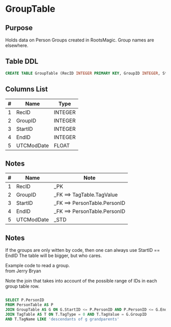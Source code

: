 # GroupTable

## Purpose

Holds data on Person Groups created in RootsMagic. Group names are elsewhere.

## Table DDL

``` SQL
CREATE TABLE GroupTable (RecID INTEGER PRIMARY KEY, GroupID INTEGER, StartID INTEGER, EndID INTEGER, UTCModDate FLOAT );
```

## Columns List

| #   | Name       | Type    |
| --- | ---------- | ------- |
| 1   | RecID      | INTEGER |
| 2   | GroupID    | INTEGER |
| 3   | StartID    | INTEGER |
| 4   | EndID      | INTEGER |
| 5   | UTCModDate | FLOAT   |

## Notes

| #   | Name       | Note                         |
| --- | ---------- | ---------------------------- |
| 1   | RecID      | _PK                          |
| 2   | GroupID    | _FK ==> TagTable.TagValue    |
| 3   | StartID    | _FK ==> PersonTable.PersonID |
| 4   | EndID      | _FK ==> PersonTable.PersonID |
| 5   | UTCModDate | _STD                         |

## Notes

If the groups are only witten by code, then one can always use StartID == EndID
The table will be bigger, but who cares.

Example code to read a group.\
from Jerry Bryan

Note the join that takes into account of the possible
range of IDs in each group table row.

```SQL

SELECT P.PersonID
FROM PersonTable AS P
JOIN GroupTable AS G ON G.StartID <= P.PersonID AND P.PersonID <= G.EndID
JOIN TagTable AS T ON T.TagType = 0 AND T.TagValue = G.GroupID
AND T.TagName LIKE 'descendants of g grandparents'
```